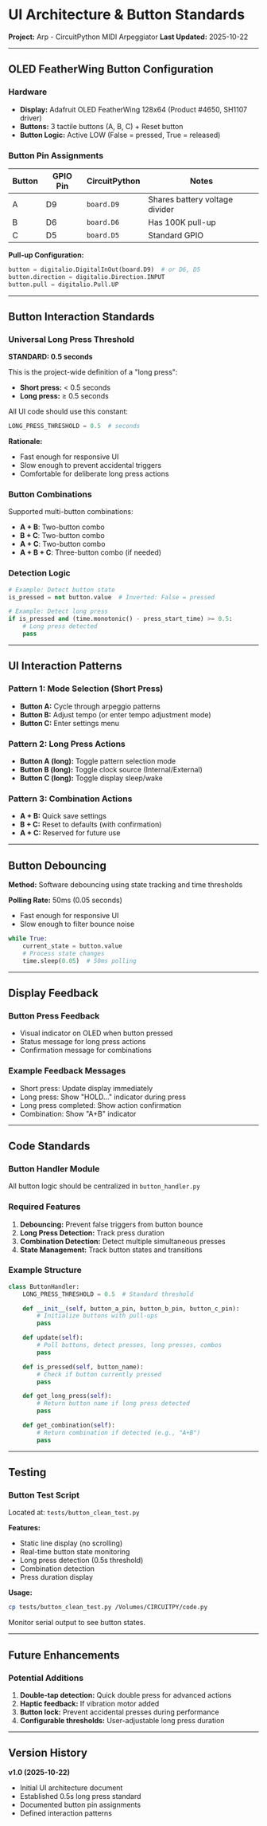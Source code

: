 # UI Architecture & Button Standards

**Project:** Arp - CircuitPython MIDI Arpeggiator
**Last Updated:** 2025-10-22

---

## OLED FeatherWing Button Configuration

### Hardware
- **Display:** Adafruit OLED FeatherWing 128x64 (Product #4650, SH1107 driver)
- **Buttons:** 3 tactile buttons (A, B, C) + Reset button
- **Button Logic:** Active LOW (False = pressed, True = released)

### Button Pin Assignments

| Button | GPIO Pin | CircuitPython | Notes |
|--------|----------|---------------|-------|
| A | D9 | `board.D9` | Shares battery voltage divider |
| B | D6 | `board.D6` | Has 100K pull-up |
| C | D5 | `board.D5` | Standard GPIO |

**Pull-up Configuration:**
```python
button = digitalio.DigitalInOut(board.D9)  # or D6, D5
button.direction = digitalio.Direction.INPUT
button.pull = digitalio.Pull.UP
```

---

## Button Interaction Standards

### Universal Long Press Threshold

**STANDARD: 0.5 seconds**

This is the project-wide definition of a "long press":
- **Short press:** < 0.5 seconds
- **Long press:** ≥ 0.5 seconds

All UI code should use this constant:
```python
LONG_PRESS_THRESHOLD = 0.5  # seconds
```

**Rationale:**
- Fast enough for responsive UI
- Slow enough to prevent accidental triggers
- Comfortable for deliberate long press actions

### Button Combinations

Supported multi-button combinations:
- **A + B**: Two-button combo
- **B + C**: Two-button combo
- **A + C**: Two-button combo
- **A + B + C**: Three-button combo (if needed)

### Detection Logic

```python
# Example: Detect button state
is_pressed = not button.value  # Inverted: False = pressed

# Example: Detect long press
if is_pressed and (time.monotonic() - press_start_time) >= 0.5:
    # Long press detected
    pass
```

---

## UI Interaction Patterns

### Pattern 1: Mode Selection (Short Press)
- **Button A:** Cycle through arpeggio patterns
- **Button B:** Adjust tempo (or enter tempo adjustment mode)
- **Button C:** Enter settings menu

### Pattern 2: Long Press Actions
- **Button A (long):** Toggle pattern selection mode
- **Button B (long):** Toggle clock source (Internal/External)
- **Button C (long):** Toggle display sleep/wake

### Pattern 3: Combination Actions
- **A + B:** Quick save settings
- **B + C:** Reset to defaults (with confirmation)
- **A + C:** Reserved for future use

---

## Button Debouncing

**Method:** Software debouncing using state tracking and time thresholds

**Polling Rate:** 50ms (0.05 seconds)
- Fast enough for responsive UI
- Slow enough to filter bounce noise

```python
while True:
    current_state = button.value
    # Process state changes
    time.sleep(0.05)  # 50ms polling
```

---

## Display Feedback

### Button Press Feedback
- Visual indicator on OLED when button pressed
- Status message for long press actions
- Confirmation message for combinations

### Example Feedback Messages
- Short press: Update display immediately
- Long press: Show "HOLD..." indicator during press
- Long press completed: Show action confirmation
- Combination: Show "A+B" indicator

---

## Code Standards

### Button Handler Module
All button logic should be centralized in `button_handler.py`

### Required Features
1. **Debouncing:** Prevent false triggers from button bounce
2. **Long Press Detection:** Track press duration
3. **Combination Detection:** Detect multiple simultaneous presses
4. **State Management:** Track button states and transitions

### Example Structure
```python
class ButtonHandler:
    LONG_PRESS_THRESHOLD = 0.5  # Standard threshold

    def __init__(self, button_a_pin, button_b_pin, button_c_pin):
        # Initialize buttons with pull-ups
        pass

    def update(self):
        # Poll buttons, detect presses, long presses, combos
        pass

    def is_pressed(self, button_name):
        # Check if button currently pressed
        pass

    def get_long_press(self):
        # Return button name if long press detected
        pass

    def get_combination(self):
        # Return combination if detected (e.g., "A+B")
        pass
```

---

## Testing

### Button Test Script
Located at: `tests/button_clean_test.py`

**Features:**
- Static line display (no scrolling)
- Real-time button state monitoring
- Long press detection (0.5s threshold)
- Combination detection
- Press duration display

**Usage:**
```bash
cp tests/button_clean_test.py /Volumes/CIRCUITPY/code.py
```

Monitor serial output to see button states.

---

## Future Enhancements

### Potential Additions
1. **Double-tap detection:** Quick double press for advanced actions
2. **Haptic feedback:** If vibration motor added
3. **Button lock:** Prevent accidental presses during performance
4. **Configurable thresholds:** User-adjustable long press duration

---

## Version History

**v1.0 (2025-10-22)**
- Initial UI architecture document
- Established 0.5s long press standard
- Documented button pin assignments
- Defined interaction patterns
